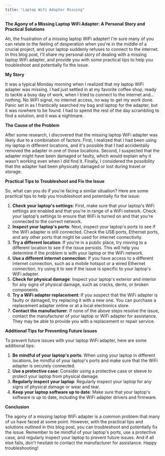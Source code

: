 ```yaml
---
title: "Laptop Wifi Adapter Missing"
---
```


**The Agony of a Missing Laptop WiFi Adapter: A Personal Story and Practical Solutions**

 Ah, the frustration of a missing laptop WiFi adapter! I'm sure many of you can relate to the feeling of desperation when you're in the middle of a crucial project, and your laptop suddenly refuses to connect to the internet. In this blog post, I'll share my personal story of dealing with a missing laptop WiFi adapter, and provide you with some practical tips to help you troubleshoot and potentially fix the issue.

**My Story**

It was a typical Monday morning when I realized that my laptop WiFi adapter was missing. I had just settled in at my favorite coffee shop, ready to tackle a busy day of work, when I tried to connect to the internet and... nothing. No WiFi signal, no internet access, no way to get my work done. Panic set in as I frantically searched my bag and laptop for the adapter, but it was nowhere to be found. I had to spend the rest of the day scrambling to find a solution, and it was a nightmare.

**The Cause of the Problem**

After some research, I discovered that the missing laptop WiFi adapter was likely due to a combination of factors. First, I realized that I had been using my laptop in different locations, and it's possible that I had accidentally removed the adapter in one of those locations. Second, I suspected that the adapter might have been damaged or faulty, which would explain why it wasn't working even when I did find it. Finally, I considered the possibility that the adapter had been physically damaged or lost during travel or storage.

**Practical Tips to Troubleshoot and Fix the Issue**

So, what can you do if you're facing a similar situation? Here are some practical tips to help you troubleshoot and potentially fix the issue:

1. **Check your laptop's settings**: First, make sure that your laptop's WiFi settings are enabled and that you're in range of a WiFi network. Check your laptop's settings to ensure that WiFi is turned on and that you're connected to the correct network.
2. **Inspect your laptop's ports**: Next, inspect your laptop's ports to see if the WiFi adapter is still connected. Check the USB ports, Ethernet ports, and any other ports that might be used for internet connectivity.
3. **Try a different location**: If you're in a public place, try moving to a different location to see if the issue persists. This will help you determine if the problem is with your laptop or the WiFi network.
4. **Use a different internet connection**: If you have access to a different internet connection, such as a mobile hotspot or a wired Ethernet connection, try using it to see if the issue is specific to your laptop's WiFi adapter.
5. **Check for physical damage**: Inspect your laptop's exterior and interior for any signs of physical damage, such as cracks, dents, or broken components.
6. **Try a WiFi adapter replacement**: If you suspect that the WiFi adapter is faulty or damaged, try replacing it with a new one. You can purchase a replacement adapter online or at a local electronics store.
7. **Contact the manufacturer**: If none of the above steps resolve the issue, contact the manufacturer of your laptop or WiFi adapter for assistance. They may be able to provide you with a replacement or repair service.

**Additional Tips for Preventing Future Issues**

To prevent future issues with your laptop WiFi adapter, here are some additional tips:

1. **Be mindful of your laptop's ports**: When using your laptop in different locations, be mindful of your laptop's ports and make sure that the WiFi adapter is securely connected.
2. **Use a protective case**: Consider using a protective case or sleeve to protect your laptop from physical damage.
3. **Regularly inspect your laptop**: Regularly inspect your laptop for any signs of physical damage or wear and tear.
4. **Keep your laptop software up to date**: Make sure that your laptop's software is up to date, including the WiFi adapter drivers and firmware.

**Conclusion**

The agony of a missing laptop WiFi adapter is a common problem that many of us have faced at some point. However, with the practical tips and solutions outlined in this blog post, you can troubleshoot and potentially fix the issue. Remember to be mindful of your laptop's ports, use a protective case, and regularly inspect your laptop to prevent future issues. And if all else fails, don't hesitate to contact the manufacturer for assistance. Happy troubleshooting!